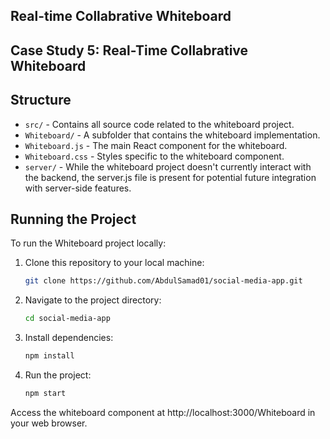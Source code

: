 ## Real-time Collabrative Whiteboard

## Case Study 5: Real-Time Collabrative Whiteboard

## Structure
- `src/` - Contains all source code related to the whiteboard project.
- `Whiteboard/` - A subfolder that contains the whiteboard implementation.
- `Whiteboard.js` - The main React component for the whiteboard.
- `Whiteboard.css` - Styles specific to the whiteboard component.
- `server/` - While the whiteboard project doesn't currently interact with the backend, the server.js file is present for potential future integration with server-side features.

## Running the Project
To run the Whiteboard project locally:

1. Clone this repository to your local machine:
   ```bash
   git clone https://github.com/AbdulSamad01/social-media-app.git

2. Navigate to the project directory:
   ```bash
   cd social-media-app

4. Install dependencies:
   ```bash
   npm install
5. Run the project:
   ```bash
   npm start
Access the whiteboard component at http://localhost:3000/Whiteboard in your web browser.
